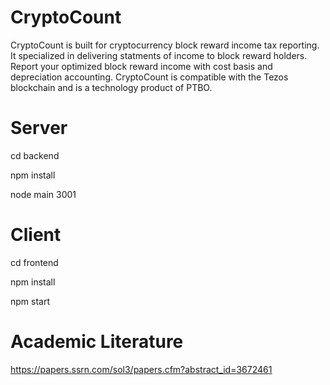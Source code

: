 # CryptoCount
CryptoCount is built for cryptocurrency block reward income tax reporting. It specialized in delivering statments of income to block reward holders. Report your optimized block reward income with cost basis and depreciation accounting. CryptoCount is compatible with the Tezos blockchain and is a technology product of PTBO.

# Server
cd backend

npm install

node main 3001

# Client

cd frontend

npm install 

npm start

# Academic Literature

https://papers.ssrn.com/sol3/papers.cfm?abstract_id=3672461
